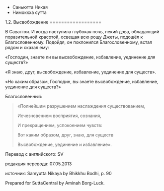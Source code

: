 









* Саньютта Никая
* Нимоккха сутта


1\.2\. Высвобождение
\=\=\=\=\=\=\=\=\=\=\=\=\=\=\=\=\=\=



В Саваттхи\. И когда наступила глубокая ночь, некий дэва, обладающий поразительной красотой, освещая всю рощу Джеты, подошёл к Благословенному\. Подойдя, он поклонился Благословенному, встал рядом и сказал ему:


«Господин, знаете ли вы высвобождение, избавление, уединение для существ?»


«Я знаю, друг, высвобождение, избавление, уединение для существ»\.


«Но каким образом, Господин, вы знаете высвобождение, избавление, уединение для существ?»


Благословенный:



> «Полнейшим разрушением наслаждения существованием,  
> 
> Исчезновением восприятия, сознания,  
> 
> И прекращением, успокоением чувств:  
> 
> Вот каким образом, друг, знаю, для существ  
> 
> Высвобождение, уединение и избавление»\.



Перевод с английского: SV


редакция перевода: 07\.05\.2013


источник: Samyutta Nikaya by Bhikkhu Bodhi, p\. 90


Prepared for SuttaCentral by Aminah Borg\-Luck\.






